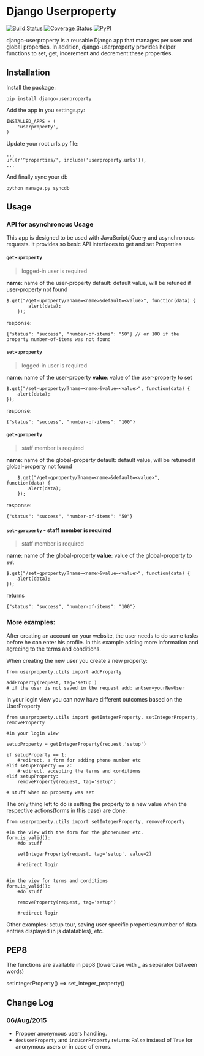 # Django Userproperty

[![Build Status](https://travis-ci.org/arteria/django-userproperty.svg?branch=master)](https://travis-ci.org/arteria/django-userproperty)
[![Coverage Status](https://coveralls.io/repos/arteria/django-userproperty/badge.svg?branch=master&service=github)](https://coveralls.io/github/arteria/django-userproperty?branch=master)
[![PyPI](https://img.shields.io/pypi/v/django-userproperty.svg)](https://pypi.python.org/pypi/django-userproperty)


django-userproperty is a reusable Django app that manages per user and global properties. In addition, django-userproperty provides helper functions to set, get, incerement and decrement these properties.


## Installation

Install the package:

    pip install django-userproperty

Add the app in you settings.py:

    INSTALLED_APPS = (
        'userproperty',
    )

Update your root urls.py file:

    ...
    url(r'^properties/', include('userproperty.urls')),
    ...


And finally sync your db

    python manage.py syncdb


## Usage

### API for asynchronous Usage

This app is designed to be used with JavaScript/jQuery and asynchronous requests. It provides so besic API interfaces to get and set Properties

#### `get-uproperty`

> logged-in user is required

**name**: name of the user-property
default: default value, will be retuned if user-property not found

    $.get("/get-uproperty/?name=<name>&default=<value>", function(data) {
            alert(data);
        });

response:

    {"status": "success", "number-of-items": "50"} // or 100 if the property number-of-items was not found

#### `set-uproperty`

> logged-in user is required

**name**: name of the user-property
**value**: value of the user-property to set

    $.get("/set-uproperty/?name=<name>&value=<value>", function(data) {
        alert(data);
    });

response:

    {"status": "success", "number-of-items": "100"}

#### `get-gproperty`

> staff member is required

**name**: name of the global-property
default: default value, will be retuned if global-property not found

        $.get("/get-gproperty/?name=<name>&default=<value>", function(data) {
            alert(data);
        });

response:

    {"status": "success", "number-of-items": "50"}

#### `set-gproperty` - staff member is required

> staff member is required

**name**: name of the global-property
**value**: value of the global-property to set

    $.get("/set-gproperty/?name=<name>&value=<value>", function(data) {
        alert(data);
    });

returns

    {"status": "success", "number-of-items": "100"}


### More examples:

After creating an account on your website, the user needs to do some tasks before he can enter his profile. In this example adding more information and agreeing to the terms and conditions.

When creating the new user you create a new property:

    from userproperty.utils import addProperty

    addProperty(request, tag='setup')
    # if the user is not saved in the request add: anUser=yourNewUser

In your login view you can now have different outcomes based on the UserProperty

    from userproperty.utils import getIntegerProperty, setIntegerProperty, removeProperty

    #in your login view

    setupProperty = getIntegerProperty(request,'setup')

    if setupProperty == 1:
        #redirect, a form for adding phone number etc
    elif setupProperty == 2:
        #redirect, accepting the terms and conditions
    elif setupProperty:
        removeProperty(request, tag='setup')

    # stuff when no property was set

The only thing left to do is setting the property to a new value when the respective actions(forms in this case) are done:

    from userproperty.utils import setIntegerProperty, removeProperty

    #in the view with the form for the phonenumer etc.
    form.is_valid():
        #do stuff

        setIntegerProperty(request, tag='setup', value=2)

        #redirect login


    #in the view for terms and conditions
    form.is_valid():
        #do stuff

        removeProperty(request, tag='setup')

        #redirect login

Other examples: setup tour, saving user specific properties(number of data entries displayed in js datatables), etc.

## PEP8

The functions are available in pep8 (lowercase with _ as separator between words)

setIntegerProperty() ==> set_integer_property()

## Change Log

### 06/Aug/2015

* Propper anonymous users handling.
* ``decUserProperty`` and ``incUserProperty`` returns ``False`` instead of ``True`` for anonymous users or in case of errors.
